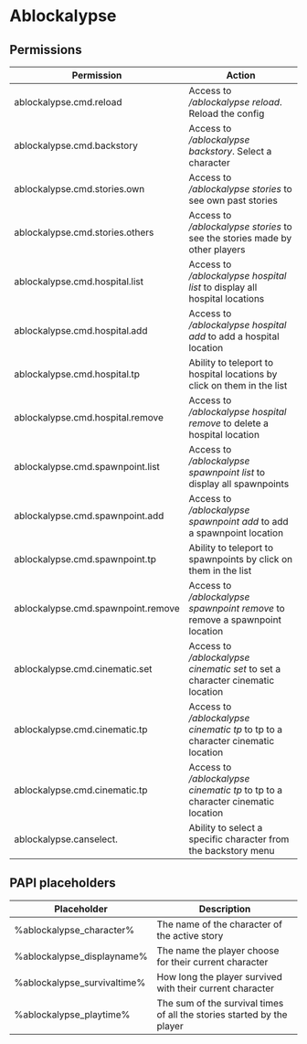 # Ablockalypse

## Permissions

| Permission                         | Action                                                                                     |
|------------------------------------|--------------------------------------------------------------------------------------------|
| ablockalypse.cmd.reload            | Access to _/ablockalypse reload_. Reload the config                                        |
| ablockalypse.cmd.backstory         | Access to _/ablockalypse backstory_. Select a character                                    |
| ablockalypse.cmd.stories.own       | Access to _/ablockalypse stories_ to see own past stories                                  |
| ablockalypse.cmd.stories.others    | Access to _/ablockalypse stories <player>_ to see the stories made by other players        |
| ablockalypse.cmd.hospital.list     | Access to _/ablockalypse hospital list_ to display all hospital locations                  |
| ablockalypse.cmd.hospital.add      | Access to _/ablockalypse hospital add_ to add a hospital location                          |
| ablockalypse.cmd.hospital.tp       | Ability to teleport to hospital locations by click on them in the list                     |
| ablockalypse.cmd.hospital.remove   | Access to _/ablockalypse hospital remove_ to delete a hospital location                    |
| ablockalypse.cmd.spawnpoint.list   | Access to _/ablockalypse spawnpoint list_ to display all spawnpoints                       |
| ablockalypse.cmd.spawnpoint.add    | Access to _/ablockalypse spawnpoint add_ to add a spawnpoint location                      |
| ablockalypse.cmd.spawnpoint.tp     | Ability to teleport to spawnpoints by click on them in the list                            |
| ablockalypse.cmd.spawnpoint.remove | Access to _/ablockalypse spawnpoint remove_ to remove a spawnpoint location                |
| ablockalypse.cmd.cinematic.set     | Access to _/ablockalypse cinematic <character> set_ to set a character cinematic location  |
| ablockalypse.cmd.cinematic.tp      | Access to _/ablockalypse cinematic <character> tp_ to tp to a character cinematic location |
| ablockalypse.cmd.cinematic.tp      | Access to _/ablockalypse cinematic <character> tp_ to tp to a character cinematic location |
| ablockalypse.canselect.<CHARACTER> | Ability to select a specific character from the backstory menu                             |


## PAPI placeholders

| Placeholder                 | Description                                                            |
|-----------------------------|------------------------------------------------------------------------|
| %ablockalypse_character%    | The name of the character of the active story                          |
| %ablockalypse_displayname%  | The name the player choose for their current character                   |
| %ablockalypse_survivaltime% | How long the player survived with their current character                |
| %ablockalypse_playtime%     | The sum of the survival times of all the stories started by the player |
